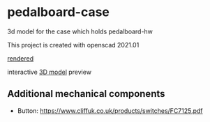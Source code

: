 # pedalboard-case

3d model for the case which holds pedalboard-hw

This project is created with openscad 2021.01


[rendered](./generated/pedalboard-case.png)

interactive [3D model](./generated/pedalboard-case.stl) preview


## Additional mechanical components

* Button: https://www.cliffuk.co.uk/products/switches/FC7125.pdf


